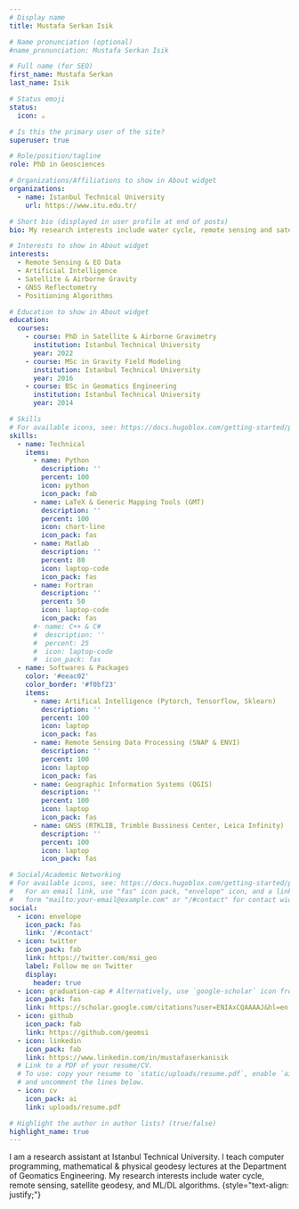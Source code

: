 ```yaml
---
# Display name
title: Mustafa Serkan Isik

# Name pronunciation (optional)
#name_pronunciation: Mustafa Serkan Isik

# Full name (for SEO)
first_name: Mustafa Serkan
last_name: Isik

# Status emoji
status:
  icon: ☕️

# Is this the primary user of the site?
superuser: true

# Role/position/tagline
role: PhD in Geosciences

# Organizations/Affiliations to show in About widget
organizations:
  - name: Istanbul Technical University
    url: https://www.itu.edu.tr/

# Short bio (displayed in user profile at end of posts)
bio: My research interests include water cycle, remote sensing and satellite geodesy, and ML/DL algorithms.

# Interests to show in About widget
interests:
  - Remote Sensing & EO Data
  - Artificial Intelligence
  - Satellite & Airborne Gravity
  - GNSS Reflectometry
  - Positioning Algorithms

# Education to show in About widget
education:
  courses:
    - course: PhD in Satellite & Airborne Gravimetry
      institution: Istanbul Technical University
      year: 2022
    - course: MSc in Gravity Field Modeling
      institution: Istanbul Technical University
      year: 2016
    - course: BSc in Geomatics Engineering
      institution: Istanbul Technical University
      year: 2014

# Skills
# For available icons, see: https://docs.hugoblox.com/getting-started/page-builder/#icons
skills:
  - name: Technical
    items:
      - name: Python
        description: ''
        percent: 100
        icon: python
        icon_pack: fab
      - name: LaTeX & Generic Mapping Tools (GMT)
        description: ''
        percent: 100
        icon: chart-line
        icon_pack: fas
      - name: Matlab
        description: ''
        percent: 80
        icon: laptop-code
        icon_pack: fas
      - name: Fortran
        description: ''
        percent: 50
        icon: laptop-code
        icon_pack: fas
      #- name: C++ & C#
      #  description: ''
      #  percent: 25
      #  icon: laptop-code
      #  icon_pack: fas
  - name: Softwares & Packages
    color: '#eeac02'
    color_border: '#f0bf23'
    items:
      - name: Artifical Intelligence (Pytorch, Tensorflow, Sklearn)
        description: ''
        percent: 100
        icon: laptop
        icon_pack: fas
      - name: Remote Sensing Data Processing (SNAP & ENVI)
        description: ''
        percent: 100
        icon: laptop
        icon_pack: fas
      - name: Geographic Information Systems (QGIS)
        description: ''
        percent: 100
        icon: laptop
        icon_pack: fas
      - name: GNSS (RTKLIB, Trimble Bussiness Center, Leica Infinity)
        description: ''
        percent: 100
        icon: laptop
        icon_pack: fas

# Social/Academic Networking
# For available icons, see: https://docs.hugoblox.com/getting-started/page-builder/#icons
#   For an email link, use "fas" icon pack, "envelope" icon, and a link in the
#   form "mailto:your-email@example.com" or "/#contact" for contact widget.
social:
  - icon: envelope
    icon_pack: fas
    link: '/#contact'
  - icon: twitter
    icon_pack: fab
    link: https://twitter.com/msi_geo
    label: Follow me on Twitter
    display:
      header: true
  - icon: graduation-cap # Alternatively, use `google-scholar` icon from `ai` icon pack
    icon_pack: fas
    link: https://scholar.google.com/citations?user=ENIAxCQAAAAJ&hl=en
  - icon: github
    icon_pack: fab
    link: https://github.com/geomsi
  - icon: linkedin
    icon_pack: fab
    link: https://www.linkedin.com/in/mustafaserkanisik
  # Link to a PDF of your resume/CV.
  # To use: copy your resume to `static/uploads/resume.pdf`, enable `ai` icons in `params.yaml`,
  # and uncomment the lines below.
  - icon: cv
    icon_pack: ai
    link: uploads/resume.pdf

# Highlight the author in author lists? (true/false)
highlight_name: true
---
```


I am a research assistant at Istanbul Technical University. I teach computer programming, mathematical & physical geodesy lectures at the Department of Geomatics Engineering. My research interests include water cycle, remote sensing, satellite geodesy, and ML/DL algorithms.
{style="text-align: justify;"}
